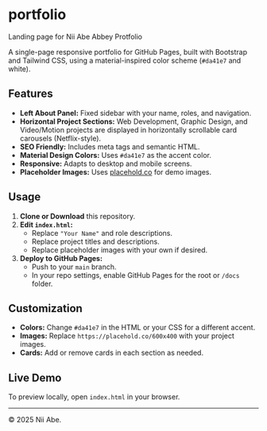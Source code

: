 # portfolio
Landing page for Nii Abe Abbey Protfolio 

A single-page responsive portfolio for GitHub Pages, built with Bootstrap and Tailwind CSS, using a material-inspired color scheme (`#da41e7` and white).

## Features

- **Left About Panel:** Fixed sidebar with your name, roles, and navigation.
- **Horizontal Project Sections:** Web Development, Graphic Design, and Video/Motion projects are displayed in horizontally scrollable card carousels (Netflix-style).
- **SEO Friendly:** Includes meta tags and semantic HTML.
- **Material Design Colors:** Uses `#da41e7` as the accent color.
- **Responsive:** Adapts to desktop and mobile screens.
- **Placeholder Images:** Uses [placehold.co](https://placehold.co/) for demo images.

## Usage

1. **Clone or Download** this repository.
2. **Edit `index.html`:**
   - Replace `"Your Name"` and role descriptions.
   - Replace project titles and descriptions.
   - Replace placeholder images with your own if desired.
3. **Deploy to GitHub Pages:**
   - Push to your `main` branch.
   - In your repo settings, enable GitHub Pages for the root or `/docs` folder.

## Customization

- **Colors:** Change `#da41e7` in the HTML or your CSS for a different accent.
- **Images:** Replace `https://placehold.co/600x400` with your project images.
- **Cards:** Add or remove cards in each section as needed.

## Live Demo

To preview locally, open `index.html` in your browser.

---

© 2025 Nii Abe.

